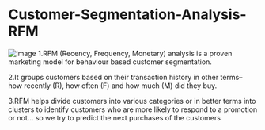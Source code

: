 # Customer-Segmentation-Analysis-RFM

![image](https://github.com/Satyashreet-Behura/Customer-Segmentation-Analysis-RFM/assets/141150927/8d5778d9-ae9d-4009-8131-24dbaa323755)
 1.RFM (Recency, Frequency, Monetary) analysis is a proven marketing model for behaviour based customer segmentation.

 2.It groups customers based on their transaction history in other terms– how recently (R), how often (F) and how much (M) did they buy.

 3.RFM helps divide customers into various categories or in better terms into clusters to identify customers who are more likely to respond to a promotion or not... so we try to predict the next purchases of the customers
